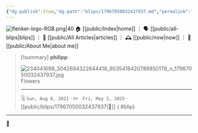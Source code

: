 ```yaml
---
{"dg-publish":true,"dg-path":"blips/17967050032437937.md","permalink":"/blips/17967050032437937/","title":"philipp on instagram @ 2021-08-08","created":"2021-08-08T14:00:00","updated":"2025-05-02T17:43:08"}
---
```



<div class="transclusion internal-embed is-loaded"><div class="markdown-embed">




![flenker-logo-RGB.png|40](/img/user/attachments/flenker-logo-RGB.png)
🏠 [[public/Index\|home]]  ⋮ 🗣️ [[public/all-blips\|blips]] ⋮  📝 [[public/All Articles\|articles]]  ⋮ 🕰️ [[public/now\|now]] ⋮ 🪪 [[public/About Me\|about me]]


</div></div>


> [!summary] **philipp**:
>
> ![234041698_3042694322644418_9035418420789850178_n_17967050032437937.jpg](/img/user/attachments/234041698_3042694322644418_9035418420789850178_n_17967050032437937.jpg)
> Flowers
> - - -
>
> 🗓️ <code>Sun, Aug 8, 2021</code>  · ✏️ <code> Fri, May 2, 2025</code>  · [[public/blips/17967050032437937\|🔗]]
{ #blip}


- - -

 👾
